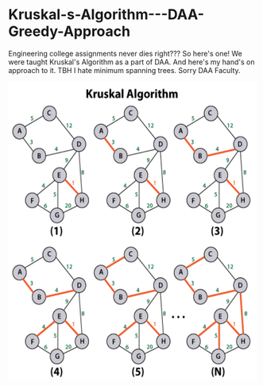 # Kruskal-s-Algorithm---DAA-Greedy-Approach
Engineering college assignments never dies right??? So here's one! We were taught Kruskal's Algorithm as a part of DAA. And here's my hand's on approach to it. 
TBH I hate minimum spanning trees. Sorry DAA Faculty.

<img src="https://github.com/divyanshpalia/Kruskal-s-Algorithm---DAA-Greedy-Approach/blob/main/kruskal-algorithm-java.png" alt="Girl in a jacket" width="500" height="600">
